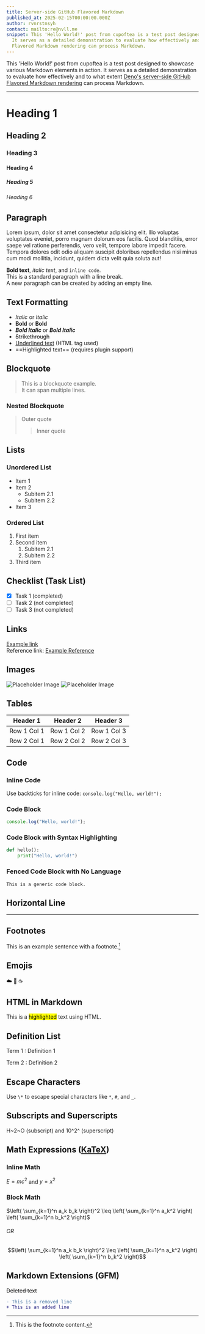 ```yaml
---
title: Server-side GitHub Flavored Markdown
published_at: 2025-02-15T00:00:00.000Z
author: rvnrstnsyh
contact: mailto:re@nvll.me
snippet: This 'Hello World!' post from cupoftea is a test post designed to showcase various Markdown elements in action.
  It serves as a detailed demonstration to evaluate how effectively and to what extent Deno's server-side GitHub
  Flavored Markdown rendering can process Markdown.
---
```


This 'Hello World!' post from cupoftea is a test post designed to showcase various Markdown elements in action.
It serves as a detailed demonstration to evaluate how effectively and to what extent
[Deno's server-side GitHub Flavored Markdown rendering](https://github.com/denoland/deno-gfm) can process Markdown.

---

# Heading 1

## Heading 2

### Heading 3

#### Heading 4

##### Heading 5

###### Heading 6

## Paragraph

Lorem ipsum, dolor sit amet consectetur adipisicing elit. Illo voluptas voluptates eveniet, porro magnam dolorum eos facilis.
Quod blanditiis, error saepe vel ratione perferendis, vero velit, tempore labore impedit facere. Tempora dolores odit odio
aliquam suscipit doloribus repellendus nisi minus cum modi mollitia, incidunt, quidem dicta velit quia soluta aut!

**Bold text**, _italic text_, and `inline code`.  
This is a standard paragraph with a line break.  
A new paragraph can be created by adding an empty line.

## Text Formatting

- _Italic_ or _Italic_
- **Bold** or **Bold**
- **_Bold Italic_** or **_Bold Italic_**
- ~~Strikethrough~~
- <u>Underlined text</u> (HTML tag used)
- ==Highlighted text== (requires plugin support)

## Blockquote

> This is a blockquote example.  
> It can span multiple lines.

### Nested Blockquote

> Outer quote
>
> > Inner quote

## Lists

### Unordered List

- Item 1
- Item 2
  - Subitem 2.1
  - Subitem 2.2
- Item 3

### Ordered List

1. First item
2. Second item
   1. Subitem 2.1
   2. Subitem 2.2
3. Third item

## Checklist (Task List)

- [x] Task 1 (completed)
- [ ] Task 2 (not completed)
- [ ] Task 3 (not completed)

## Links

[Example link](https://example.com)  
Reference link: [Example Reference][1]

[1]: https://example.com

## Images

![Placeholder Image](/png/mastodon-logo.png)
![Placeholder Image](/png/matrix-logo.png)

## Tables

| Header 1    | Header 2    | Header 3    |
| ----------- | ----------- | ----------- |
| Row 1 Col 1 | Row 1 Col 2 | Row 1 Col 3 |
| Row 2 Col 1 | Row 2 Col 2 | Row 2 Col 3 |

## Code

### Inline Code

Use backticks for inline code: `console.log("Hello, world!");`

### Code Block

```js
console.log("Hello, world!");
```

### Code Block with Syntax Highlighting

```python
def hello():
    print("Hello, world!")
```

### Fenced Code Block with No Language

```
This is a generic code block.
```

## Horizontal Line

---

## Footnotes

This is an example sentence with a footnote.[^1]

[^1]: This is the footnote content.

## Emojis

:cloud: :rocket: :coffee:

## HTML in Markdown

This is a <mark>highlighted</mark> text using HTML.

## Definition List

Term 1
: Definition 1

Term 2
: Definition 2

## Escape Characters

Use `\*` to escape special characters like `*`, `#`, and `_`.

## Subscripts and Superscripts

H~2~O (subscript) and 10^2^ (superscript)

## Math Expressions ([KaTeX](https://katex.org/docs/supported.html))

### Inline Math

$E = mc^2$ and $y = x^2$

### Block Math

$\left( \sum_{k=1}^n a_k b_k \right)^2 \leq \left( \sum_{k=1}^n a_k^2 \right) \left( \sum_{k=1}^n b_k^2 \right)$

###### OR

```math
\left( \sum_{k=1}^n a_k b_k \right)^2 \leq \left( \sum_{k=1}^n a_k^2 \right) \left( \sum_{k=1}^n b_k^2 \right)
```

## Markdown Extensions (GFM)

~~Deleted text~~

```diff
- This is a removed line
+ This is an added line
```
